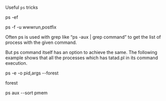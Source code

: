 Useful `ps` tricks 

ps -ef 

ps -f -u wwwrun,postfix

Often ps is used with grep like “ps -aux | grep command” to get the list of process with the given command.

But ps command itself has an option to achieve the same. The following example shows that all the processes which has tatad.pl in its command execution.


ps -e -o pid,args --forest

forest 


ps aux --sort pmem